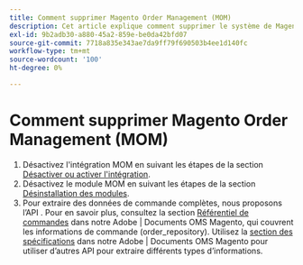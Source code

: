 ```yaml
---
title: Comment supprimer Magento Order Management (MOM)
description: Cet article explique comment supprimer le système de Magento Order Management (MOM).
exl-id: 9b2adb30-a880-45a2-859e-be0da42bfd07
source-git-commit: 7718a835e343ae7da9ff79f690503b4ee1d140fc
workflow-type: tm+mt
source-wordcount: '100'
ht-degree: 0%

---
```


# Comment supprimer Magento Order Management (MOM)

1. Désactivez l&#39;intégration MOM en suivant les étapes de la section [Désactiver ou activer l&#39;intégration](/docs/commerce-admin/systems/integrations/mcom.html#disable-or-enable-the-integration).
1. Désactivez le module MOM en suivant les étapes de la section [Désinstallation des modules](/docs/commerce-operations/installation-guide/tutorials/uninstall-modules.html).
1. Pour extraire des données de commande complètes, nous proposons l’API . Pour en savoir plus, consultez la section [Référentiel de commandes](https://omsdocs.magento.com/specifications/#magento.sales.order_repository) dans notre Adobe | Documents OMS Magento, qui couvrent les informations de commande (order_repository). Utilisez la [section des spécifications](https://omsdocs.magento.com/specifications/#services) dans notre Adobe | Documents OMS Magento pour utiliser d’autres API pour extraire différents types d’informations.
